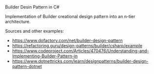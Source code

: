 Builder Desin Pattern in C#

Implementation of Builder creational design pattern into an n-tier architecture.

Sources and other examples:
 * https://www.dofactory.com/net/builder-design-pattern
 * https://refactoring.guru/design-patterns/builder/csharp/example
 * https://www.codeproject.com/Articles/470476/Understanding-and-Implementing-Builder-Pattern-in
 * https://www.dotnettricks.com/learn/designpatterns/builder-design-pattern-dotnet
